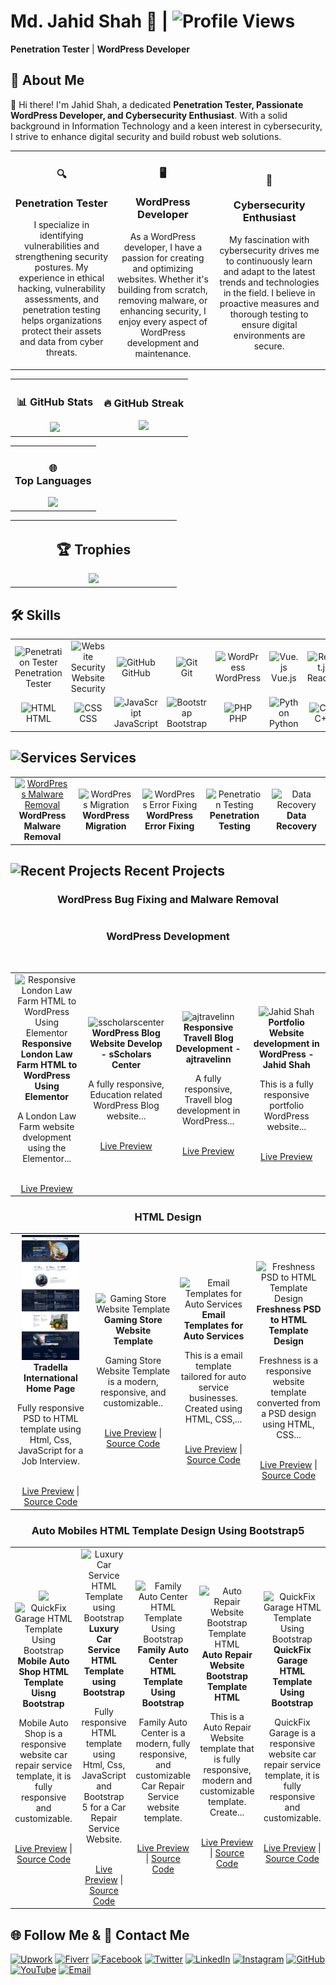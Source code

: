 # Md. Jahid Shah 👋 | ![Profile Views](https://komarev.com/ghpvc/?username=mdjahidshah)
**Penetration Tester** | **WordPress Developer**
## 🚀 About Me
👋 Hi there! I'm Jahid Shah, a dedicated **Penetration Tester, Passionate WordPress Developer, and Cybersecurity Enthusiast**. With a solid background in Information Technology and a keen interest in cybersecurity, I strive to enhance digital security and build robust web solutions.

<div align="center">
  <table>
    <tr>
      <td align="center" width="300px">
        <h3><span>🔍</span><br /><br />Penetration Tester</h3>
        <p>I specialize in identifying vulnerabilities and strengthening security postures. My experience in ethical hacking, vulnerability assessments, and penetration testing helps organizations protect their assets and data from cyber threats.</p>
      </td>
      <td align="center" width="300px">
        <h3><span>🖥️</span><br /><br />WordPress Developer</h3>
        <p>As a WordPress developer, I have a passion for creating and optimizing websites. Whether it's building from scratch, removing malware, or enhancing security, I enjoy every aspect of WordPress development and maintenance.</p>
      </td>
      <td align="center" width="300px">
        <h3><span>🔐</span><br /><br />Cybersecurity Enthusiast</h3>
        <p>My fascination with cybersecurity drives me to continuously learn and adapt to the latest trends and technologies in the field. I believe in proactive measures and thorough testing to ensure digital environments are secure.</p>
      </td>
      <!--td align="center" width="300px">
        <h3><span>🔍</span><br /><br /></h3>
        <p></p>
      </td-->
    </tr>
  </table>
</div>

<div align="center">
  <table>
    <tr>
      <td align="center" width="50%">
        <h3>📊 GitHub Stats</h3>
        <span><img src="https://github-readme-stats.vercel.app/api?username=mdjahidshah&show_icons=true&theme=radical"></span>
      </td>
      <td align="center" width="50%">
        <h3>🔥 GitHub Streak</h3>
        <span><img src="https://github-readme-streak-stats.herokuapp.com/?user=mdjahidshah&theme=radical&hide_border=true"></span>
      </td>
    </tr>
  </table>
</div>

<div align="center" width="100%">
  <table>
    <tr>
      <td align="center" width="100%">
        <h3>🌐<br/>Top Languages</h3>
        <span><img src="https://github-readme-stats.vercel.app/api/top-langs/?username=mdjahidshah&layout=compact&theme=radical"></span>
      </td>
    </tr>
  </table>
</div>

<div align="center">
  <table>
    <tr>
      <td align="center" width="50%">
        <h2>🏆 Trophies</h2>
        <span><img src="https://github-profile-trophy.vercel.app/?username=mdjahidshah&theme=radical"></span>
      </td>
    </tr>
  </table>
</div>

<!--## 🏆 Trophies
![Trophies](https://github-profile-trophy.vercel.app/?username=mdjahidshah&theme=radical)
-->


## 🛠 Skills
<table>
  <tr>
    <td align="center" width="120">
      <img src="https://img.icons8.com/ios/50/000000/hacker.png" width="48" height="48" alt="Penetration Tester" />
      <br>Penetration Tester
    </td>
    <td align="center" width="120">
      <img src="https://img.icons8.com/ios-filled/50/000000/shield.png" width="48" height="48" alt="Website Security" />
      <br>Website Security
    </td>
    <td align="center" width="120">
      <img src="https://img.icons8.com/color/48/000000/github.png" width="48" height="48" alt="GitHub" />
      <br>GitHub
    </td>
     <td align="center" width="120">
      <img src="https://img.icons8.com/color/48/000000/git.png" width="48" height="48" alt="Git" />
      <br>Git
    </td>
    <td align="center" width="120">
      <img src="https://img.icons8.com/color/48/000000/wordpress.png" width="48" height="48" alt="WordPress" />
      <br>WordPress
    </td>
    <td align="center" width="120">
      <img src="https://img.icons8.com/color/48/000000/vue-js.png" width="48" height="48" alt="Vue.js" />
      <br>Vue.js
    </td>
    <td align="center" width="120">
      <img src="https://img.icons8.com/color/48/000000/react-native.png" width="48" height="48" alt="React.js" />
      <br>React.js
    </td>
  </tr>
  <tr>
  <td align="center" width="120">
      <img src="https://img.icons8.com/color/48/000000/html-5.png" width="48" height="48" alt="HTML" />
      <br>HTML
    </td>
    <td align="center" width="120">
      <img src="https://img.icons8.com/color/48/000000/css3.png" width="48" height="48" alt="CSS" />
      <br>CSS
    </td>
    <td align="center" width="120">
      <img src="https://img.icons8.com/color/48/000000/javascript.png" width="48" height="48" alt="JavaScript" />
      <br>JavaScript
    </td>
    <td align="center" width="120">
      <img src="https://img.icons8.com/color/48/000000/bootstrap.png" width="48" height="48" alt="Bootstrap" />
      <br>Bootstrap
    </td>
    <td align="center" width="120">
      <img src="https://img.icons8.com/color/48/000000/php.png" width="48" height="48" alt="PHP" />
      <br>PHP
    </td>
    <td align="center" width="120">
      <img src="https://img.icons8.com/color/48/000000/python.png" width="48" height="48" alt="Python" />
      <br>Python
    </td>
    <td align="center" width="120">
      <img src="https://img.icons8.com/color/48/000000/c-plus-plus-logo.png" width="48" height="48" alt="C++" />
      <br>C++
    </td>
  </tr>
</table>

## <img src="https://img.icons8.com/ios-filled/50/ffffff/services.png" alt="Services" width="30"/> Services
<div align="center">
  <table>
    <tr>
      <td align="center" width="200px">
        <a href="https://www.upwork.com/services/product/development-it-wordpress-virus-removal-recover-hacked-website-provide-fast-fix-solutions-1822222983601512003?ref=project_share"><img src="https://img.icons8.com/color/48/000000/bug.png" alt="WordPress Malware Removal"/></a><br />
        <b>WordPress Malware Removal</b>
      </td>
      <td align="center" width="200px">
        <img src="https://img.icons8.com/fluency/48/000000/cloud-sync.png" alt="WordPress Migration"/><br />
        <b>WordPress Migration</b>
      </td>
      <td align="center" width="200px">
        <img src="https://img.icons8.com/color/48/000000/maintenance.png" alt="WordPress Error Fixing"/><br />
        <b>WordPress Error Fixing</b>
      </td>
      <td align="center" width="200px">
        <img src="https://img.icons8.com/color/48/000000/security-checked.png" alt="Penetration Testing"/><br />
        <b>Penetration Testing</b>
      </td>
      <td align="center" width="200px">
          <img src="https://img.icons8.com/color/48/000000/data-backup.png" alt="Data Recovery"/><br />
          <b>Data Recovery</b>
      </td>
    </tr>
  </table>
</div>

## <img src="https://img.icons8.com/ios-filled/50/ffffff/maintenance.png" alt="Recent Projects" width="30"/> Recent Projects
<div align="center">
  <h3>WordPress Bug Fixing and Malware Removal</h3>
  <table>
      <tr>
      <!--td align="center" width="200px">
        <img src="" width="auto" height="200px" alt=""/><br />
        <b></b><br />
        <p>...</p><br />
        <a href="">Live Preview</a><br />
      </td -->
    </tr>
  </table>
</div>  
<div align="center">
  <h3>WordPress Development</h3>
  <table>
      <tr>
      <td align="center" width="200px">
        <img src="https://mdjahidshah.github.io/Responsive-London-Law-Farm-HTML-to-WordPress-Using-Elementor/images/London-Law-Farm-Full-View.png" width="auto" height="200px" alt="Responsive London Law Farm HTML to WordPress Using Elementor"/><br />
        <b>Responsive London Law Farm HTML to WordPress Using Elementor</b><br />
        <p>A London Law Farm website dvelopment using the Elementor...</p><br />
        <a href="https://glasgowlawyer.sscholarscenter.com/">Live Preview</a><br />
      </td>
      <td align="center" width="200px">
        <img src="https://mdjahidshah.github.io/MdJahidShah/images/sscholarscenter.png" width="auto" height="200px" alt="sscholarscenter"/><br />
        <b>WordPress Blog Website Develop - sScholars Center</b><br />
        <p>A fully responsive, Education related WordPress Blog website...</p><br />
        <a href="https://www.sscholarscenter.com/">Live Preview</a><br />
      </td>
      <td align="center" width="200px">
        <img src="https://mdjahidshah.github.io/MdJahidShah/images/ajtravelinn.png" width="auto" height="200px" alt="ajtravelinn"/><br />
        <b>Responsive Travell Blog Development - ajtravelinn</b><br />
        <p>A fully responsive, Travell blog development in WordPress... </p><br />
        <a href="https://ajtravelinn.com/">Live Preview</a><br />
      </td>
      <td align="center" width="200px">
        <img src="https://mdjahidshah.github.io/MdJahidShah/images/jahidshah.png" width="auto" height="200px" alt="Jahid Shah"/><br />
        <b>Portfolio Website development in WordPress - Jahid Shah</b><br />
        <p>This is a fully responsive portfolio WordPress website...</p><br />
        <a href="https://jahidshah.com/">Live Preview</a><br />
      </td>
      <!--td align="center" width="200px">
        <img src="" width="auto" height="200px" alt=""/><br />
        <b></b><br />
        <p></p><br />
        <a href="">Live Preview</a> | <a href="">Source Code</a><br />
      </td-->
    </tr> <br />
  </table>
  <h3>HTML Design</h3>
  <table>
    <tr>
      <td align="center" width="200px">
        <img src="https://github.com/MdJahidShah/Tradella-International-Home-Page/blob/main/tradella-international-Home-page.jpg" width="auto" height="200px" alt="Tradella International Home Page"/><br />
        <b>Tradella International Home Page</b><br />
        <p>Fully responsive PSD to HTML template using Html, Css, JavaScript for a Job Interview.</p><br />
        <a href="https://mdjahidshah.github.io/Tradella-International-Home-Page/">Live Preview</a> | <a href="https://github.com/MdJahidShah/Tradella-International-Home-Page">Source Code</a><br />
      </td>
      <td align="center" width="200px">
        <img src="https://mdjahidshah.github.io/gaming-ecommerce-template/gaming-ecommerce-template.png" width="auto" height="200px" alt="Gaming Store Website Template "/><br />
        <b>Gaming Store Website Template </b><br />
        <p>Gaming Store Website Template is a modern, responsive, and customizable..</p><br />
        <a href="https://mdjahidshah.github.io/gaming-ecommerce-template/">Live Preview</a> | <a href="https://github.com/MdJahidShah/gaming-ecommerce-template">Source Code</a><br />
      </td>
      <td align="center" width="200px">
        <img src="https://mdjahidshah.github.io/email-templates-for-auto-services/email-templates-for-auto-services.png" width="auto" height="200px" alt="Email Templates for Auto Services"/><br />
        <b>Email Templates for Auto Services</b><br />
        <p>This is a email template tailored for auto service businesses. Created using HTML, CSS,...</p><br />
        <a href="https://mdjahidshah.github.io/email-templates-for-auto-services/">Live Preview</a> | <a href="https://github.com/MdJahidShah/email-templates-for-auto-services/">Source Code</a><br />
      </td>
      <td align="center" width="200px">
        <img src="https://mdjahidshah.github.io/Freshness-PSD-to-HTML-Template-Design/Freshness-PSD-to-HTML-TEMPLATE-DESIGN.png" width="auto" height="200px" alt="Freshness PSD to HTML Template Design"/><br />
        <b>Freshness PSD to HTML Template Design</b><br />
        <p>Freshness is a responsive website template converted from a PSD design using HTML, CSS...</p><br />
        <a href="https://mdjahidshah.github.io/Freshness-PSD-to-HTML-Template-Design/">Live Preview</a> | <a href="https://github.com/MdJahidShah/Freshness-PSD-to-HTML-Template-Design/">Source Code</a><br />
      </td>
      <!--td align="center" width="200px">
        <img src="" width="auto" height="200px" alt=""/><br />
        <b></b><br />
        <p></p><br />
        <a href="https://mdjahidshah.github.io/Simple-Login-Form-Using-Html-CSS-and-JavaScript-and-Bootstrap5/">Live Preview</a> | <a href="">Source Code</a><br />
      </td-->
    </tr>
  </table>
  <h3>Auto Mobiles HTML Template Design Using Bootstrap5</h3>
  <table>
    <tr>
    <td align="center" width="200px">
        <img src="https://mdjahidshah.github.io/Mobile-Auto-Shop-HTML-Template-Uisng-Bootstrap/Mobile-Auto-Shop-HTML-Template-Uisng-Bootstrap.png">
        <img src="https://mdjahidshah.github.io/Mobile-Auto-Shop-HTML-Template-Uisng-Bootstrap/Mobile-Auto-Shop-HTML-Template-Uisng-Bootstrap.png" width="auto" height="200px" alt="QuickFix Garage HTML Template Using Bootstrap"/><br />
        <b>Mobile Auto Shop HTML Template Uisng Bootstrap</b><br />
        <p>Mobile Auto Shop is a responsive website car repair service template, it is fully responsive and customizable.</p><br />
        <a href="https://mdjahidshah.github.io/Mobile-Auto-Shop-HTML-Template-Uisng-Bootstrap/">Live Preview</a> | <a href="https://github.com/MdJahidShah/Mobile-Auto-Shop-HTML-Template-Uisng-Bootstrap/">Source Code</a><br />
      </td>
      <td align="center" width="200px">
        <img src="https://mdjahidshah.github.io/Luxury-Car-Service-HTML-Template-using-Bootstrap/Luxury-Car-Service-HTML-Template-using-Bootstrap.png" width="auto" height="200px" alt="Luxury Car Service HTML Template using Bootstrap"/><br />
        <b>Luxury Car Service HTML Template using Bootstrap</b><br />
        <p>Fully responsive HTML template using Html, Css, JavaScript and Bootstrap 5 for a Car Repair Service Website.</p><br />
        <a href="https://mdjahidshah.github.io/Luxury-Car-Service-HTML-Template-using-Bootstrap/">Live Preview</a> | <a href="https://github.com/MdJahidShah/Luxury-Car-Service-HTML-Template-using-Bootstrap/">Source Code</a><br />
      </td>
      <td align="center" width="200px">
        <img src="https://mdjahidshah.github.io/Family-Auto-Center-HTML-Template-Using-Bootstrap/Family-Auto-Center-HTML-Template-Using-Bootstrap.png" width="auto" height="200px" alt="Family Auto Center HTML Template Using Bootstrap"/><br />
        <b>Family Auto Center HTML Template Using Bootstrap</b><br />
        <p>Family Auto Center is a modern, fully responsive, and customizable Car Repair Service website template.</p><br />
        <a href="https://mdjahidshah.github.io/Family-Auto-Center-HTML-Template-Using-Bootstrap">Live Preview</a> | <a href="https://github.com/MdJahidShah/Family-Auto-Center-HTML-Template-Using-Bootstrap">Source Code</a><br />
      </td>
      <td align="center" width="200px">
        <img src="https://mdjahidshah.github.io/Auto-Repair-Website-Bootstrap-Template-HTML/Auto-Repair-Website-Bootstrap-Template-HTML.png" width="auto" height="200px" alt="Auto Repair Website Bootstrap Template HTML"/><br />
        <b>Auto Repair Website Bootstrap Template HTML</b><br />
        <p>This is a Auto Repair Website template that is fully responsive, modern and customizable template. Create...</p><br />
        <a href="https://mdjahidshah.github.io/Auto-Repair-Website-Bootstrap-Template-HTML/">Live Preview</a> | <a href="https://github.com/MdJahidShah/Auto-Repair-Website-Bootstrap-Template-HTML/">Source Code</a><br />
      </td>
      <td align="center" width="200px">
        <img src="https://mdjahidshah.github.io/QuickFix-Garage-HTML-Template-Using-Bootstrap/QuickFix-Garage-HTML-Template-Using-Bootstrap.png" width="auto" height="200px" alt="QuickFix Garage HTML Template Using Bootstrap"/><br />
        <b>QuickFix Garage HTML Template Using Bootstrap</b><br />
        <p>QuickFix Garage is a responsive website car repair service template, it is fully responsive and customizable.</p><br />
        <a href="https://mdjahidshah.github.io/QuickFix-Garage-HTML-Template-Using-Bootstrap/">Live Preview</a> | <a href="https://github.com/MdJahidShah/QuickFix-Garage-HTML-Template-Using-Bootstrap/">Source Code</a><br />
      </td>
  </table>
</div>

## 🌐 Follow Me & 📧 Contact Me

<p text-align="left">
  <a href="https://www.upwork.com/freelancers/~017d4f7b9e14c3a1e0?mp_source=share" target="_blank"><img src="https://img.icons8.com/ios-filled/50/ffffff/upwork.png" alt="Upwork"/></a>
  <a href="https://www.fiverr.com/idealistb" target="_blank"><img src="https://img.icons8.com/color/48/000000/fiverr.png" alt="Fiverr"/></a>
  <a href="https://facebook.com/JahidShahWP" target="_blank"><img src="https://img.icons8.com/color/48/000000/facebook.png" alt="Facebook"/></a>
  <a href="https://twitter.com/JahidShahwp" target="_blank"><img src="https://img.icons8.com/color/48/000000/twitter--v1.png" alt="Twitter"/></a>
  <a href="https://www.linkedin.com/in/jahid-shah-wp/" target="_blank"><img src="https://img.icons8.com/color/48/000000/linkedin.png" alt="LinkedIn"/></a>
  <a href="https://www.instagram.com/jahidshahwp/" target="_blank"><img src="https://img.icons8.com/color/48/000000/instagram-new.png" alt="Instagram"/></a>
  <a href="https://github.com/mdjahidshah" target="_blank"><img src="https://img.icons8.com/color/48/000000/github.png" alt="GitHub"/></a>
  <a href="https://www.youtube.com/@JahidShahWP" target="_blank"><img src="https://img.icons8.com/color/48/000000/youtube-play.png" alt="YouTube"/></a>
  <a href="mailto:mdjahidshah65@gmail.com" target="_blank"><img src="https://img.icons8.com/color/48/000000/email.png" alt="Email"/></a>
</p>


